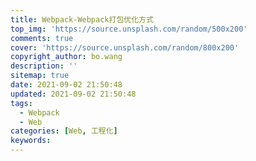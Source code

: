 ```yaml
---
title: Webpack-Webpack打包优化方式
top_img: 'https://source.unsplash.com/random/500x200'
comments: true
cover: 'https://source.unsplash.com/random/800x200'
copyright_author: bo.wang
description: ''
sitemap: true
date: 2021-09-02 21:50:48
updated: 2021-09-02 21:50:48
tags:
  - Webpack
  - Web 
categories: [Web, 工程化]
keywords:
---
```


